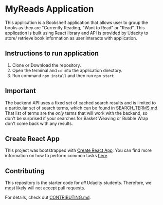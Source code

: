 # MyReads Application

This application is a Bookshelf application that allows user to group the books as they are "Currently Reading, "Want to Read" or "Read". This application is built using React library and API is provided by Udacity to store/ retrieve book information as user interacts with application. 


## Instructions to run application

1. Clone or Download the repository.
2. Open the terminal and `cd` into the application directory.
3. Run command `npm install` and then run `npm start`

## Important
The backend API uses a fixed set of cached search results and is limited to a particular set of search terms, which can be found in [SEARCH_TERMS.md](SEARCH_TERMS.md). That list of terms are the _only_ terms that will work with the backend, so don't be surprised if your searches for Basket Weaving or Bubble Wrap don't come back with any results.

## Create React App

This project was bootstrapped with [Create React App](https://github.com/facebookincubator/create-react-app). You can find more information on how to perform common tasks [here](https://github.com/facebookincubator/create-react-app/blob/master/packages/react-scripts/template/README.md).

## Contributing

This repository is the starter code for _all_ Udacity students. Therefore, we most likely will not accept pull requests.

For details, check out [CONTRIBUTING.md](CONTRIBUTING.md).
